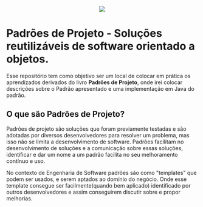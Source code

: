 <p align="center">
  <img src="https://www.livropedia.com/imagens/livro-padroes-de-projetos-solucoes-reutilizaveis-de-software-orientados-a-objetos.jpg">  
</p>


# Padrões de Projeto - Soluções reutilizáveis de software orientado a objetos.

Esse repositório tem como objetivo ser um local de colocar em prática os aprendizados
derivados do livro **Padrões de Projeto**, onde irei colocar descrições sobre o Padrão apresentado
e uma implementação em Java do padrão. 


## O que são Padrões de Projeto? 

Padrões de projeto são soluções que foram previamente testadas e são adotadas por diversos desenvolvedores para resolver um problema, 
mas isso não se limita a desenvolvimento de software. 
Padrões facilitam no desenvolvimento de soluções e a comunicação sobre essas soluções, identificar e dar um nome a um padrão facilita
no seu melhoramento contínuo e uso. 

No contexto de Engenharia de Software padrões são como "templates" que podem ser usados, e serem aptados ao domínio do negócio.
Onde esse template consegue ser facilmente(quando bem aplicado) identificado por outros desenvolvedores e assim conseguirem discutir sobre 
e propor melhorias. 

